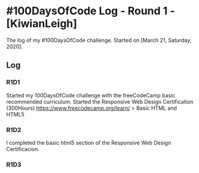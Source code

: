 # #100DaysOfCode Log - Round 1 - [KiwianLeigh]

The log of my #100DaysOfCode challenge. Started on [March 21, Saturday, 2020].

## Log

### R1D1 
Started my 100DaysOfCode challenge with the freeCodeCamp basic recommended curriculum. Started the Responsive Web Design Certification (300Hours) https://www.freecodecamp.org/learn/ > Basic HTML and HTML5

### R1D2
I completed the basic html5 section of the Responsive Web Design Certificacion.

### R1D3
